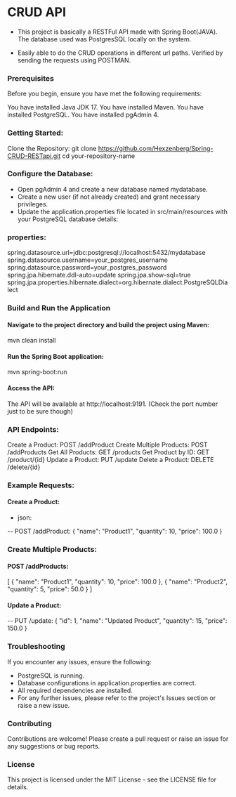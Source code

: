 # CRUD API

- This project is basically a RESTFul API made with Spring Boot(JAVA). The database used was PostgresSQL locally on the system.

- Easily able to do the CRUD operations in different url paths. Verified by sending the requests using POSTMAN.

### Prerequisites

Before you begin, ensure you have met the following requirements:

You have installed Java JDK 17.
You have installed Maven.
You have installed PostgreSQL.
You have installed pgAdmin 4.

### Getting Started:

Clone the Repository:
git clone https://github.com/Hexzenberg/Spring-CRUD-RESTapi.git
cd your-repository-name

### Configure the Database:

- Open pgAdmin 4 and create a new database named mydatabase.
- Create a new user (if not already created) and grant necessary privileges.
- Update the application.properties file located in src/main/resources with your PostgreSQL database details:

### properties:

spring.datasource.url=jdbc:postgresql://localhost:5432/mydatabase
spring.datasource.username=your_postgres_username
spring.datasource.password=your_postgres_password
spring.jpa.hibernate.ddl-auto=update
spring.jpa.show-sql=true
spring.jpa.properties.hibernate.dialect=org.hibernate.dialect.PostgreSQLDialect

### Build and Run the Application

#### Navigate to the project directory and build the project using Maven:

mvn clean install

#### Run the Spring Boot application:

mvn spring-boot:run

#### Access the API:

The API will be available at http://localhost:9191. (Check the port number just to be sure though)

### API Endpoints:

Create a Product: POST /addProduct
Create Multiple Products: POST /addProducts
Get All Products: GET /products
Get Product by ID: GET /product/{id}
Update a Product: PUT /update
Delete a Product: DELETE /delete/{id}

### Example Requests:

#### Create a Product:

- json:

-- POST /addProduct:
{
    "name": "Product1",
    "quantity": 10,
    "price": 100.0
}

### Create Multiple Products:


#### POST /addProducts:

[
    {
        "name": "Product1",
        "quantity": 10,
        "price": 100.0
    },
    {
        "name": "Product2",
        "quantity": 5,
        "price": 50.0
    }
]

#### Update a Product:

-- PUT /update:
{
    "id": 1,
    "name": "Updated Product",
    "quantity": 15,
    "price": 150.0
}

### Troubleshooting
If you encounter any issues, ensure the following:

- PostgreSQL is running.
- Database configurations in application.properties are correct.
- All required dependencies are installed.
- For any further issues, please refer to the project's Issues section or raise a new issue.

### Contributing

Contributions are welcome! Please create a pull request or raise an issue for any suggestions or bug reports.

### License

This project is licensed under the MIT License - see the LICENSE file for details.

